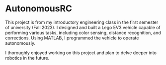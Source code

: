 # AutonomousRC
This project is from my introductory engineering class in the first semester of university (Fall 2023). I designed and built a Lego EV3 vehicle capable of performing various tasks, including color sensing, distance recognition, and corrections. Using MATLAB, I programmed the vehicle to operate autonomously.

I thoroughly enjoyed working on this project and plan to delve deeper into robotics in the future.
